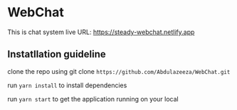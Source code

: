 # WebChat
This is chat system 
live URL: https://steady-webchat.netlify.app

## Instatllation guideline
clone the repo using git clone `https://github.com/Abdulazeeza/WebChat.git`

run `yarn install` to install dependencies

run `yarn start` to get the application running on your local 